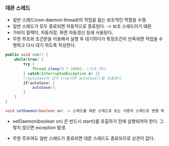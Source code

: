 
### 데몬 스레드

- 일반 스레드(non-daemon thread)의 작업을 돕는 보조적인 역할을 수행.
- 일반 스레드가 모두 종료되면 자동적으로 종료된다. -> 보조 스레드이기 떄문
- 가비지 컬렉터, 자동저장, 화면 자동갱신 등에 사용된다.
- 무한 루프와 조건문을 이용해서 실행 후 대기하다가 특정조건이 만족되면 작업을 수행하고 다시 대기 하도록 작성한다.
```java
public void run() {
	while(true) {
		try {
			Thread.sleep(3 * 1000); //3초 마다
		} catch(InterruptedException e) {}
		//autoSave의 값이 true이면 autoSave()를 호출한다.
		if(autoSave) {
			autoSave();
		}
	}
}

void setDaemon(boolean on) -> 스레드를 데몬 스레드로 또는 사용자 스레드로 변경 매개변수 on을 true 로 지정하면 데몬 스레드가 된다.
```

- setDaemon(boolean on) 은 반드시 start()를 호출하기 전에 실행되어야 한다. 그렇지 않으면 exception 발생.

- 무한 루프여도 일반 스레드가 종료되면 데몬 스레드도 종료되므로 상관이 없다.